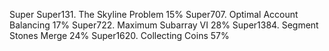 Super
Super131. The Skyline Problem
15%
Super707. Optimal Account Balancing
17%
Super722. Maximum Subarray VI
28%
Super1384. Segment Stones Merge
24%
Super1620. Collecting Coins
57%

